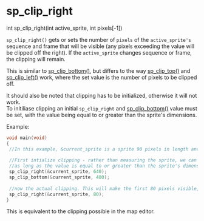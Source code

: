 # sp_clip_right

<Prototype>int sp_clip_right(int active_sprite, int pixels[-1])</Prototype>

`sp_clip_right()` gets or sets the number of `pixels` of the `active_sprite's` sequence and frame that will be visible (any pixels exceeding the value will be clipped off the right). If the `active_sprite` changes sequence or frame, the clipping will remain.

This is similar to [sp_clip_bottom()](./sp-clip-bottom.md), but differs to the way [sp_clip_top()](./sp-clip-top.md) and [sp_clip_left()](./sp-clip-left.md) work, where the set value is the number of pixels to be clipped off.

It should also be noted that clipping has to be initialized, otherwise it will not work. <br>
To initiliase clipping an initial `sp_clip_right` and [sp_clip_bottom()](./sp-clip-bottom.md) value must be set, with the value being equal to or greater than the sprite's dimensions.

Example:
```c
void main(void)
{
 //In this example, &current_sprite is a sprite 90 pixels in length and we want to clip 10 pixels from the right.
 
 //First intialize clipping - rather than measuring the sprite, we can just initliase it to the size of the screen
 //as long as the value is equal to or greater than the sprite's dimensions, it will initialize the clipping.
 sp_clip_right(&current_sprite, 640);
 sp_clip_bottom(&current_sprite, 480);
 
 //now the actual clipping. This will make the first 80 pixels visible, and clip the remaining 10 from the right.
 sp_clip_right(&current_sprite, 80);
}
```

This is equivalent to the clipping possible in the map editor.